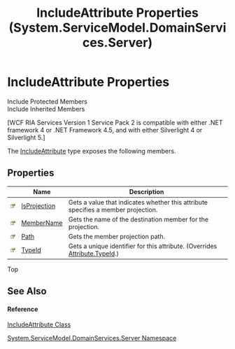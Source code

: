 ﻿---
title: IncludeAttribute Properties (System.ServiceModel.DomainServices.Server)
TOCTitle: IncludeAttribute Properties
ms:assetid: Properties.T:System.ServiceModel.DomainServices.Server.IncludeAttribute
ms:mtpsurl: https://msdn.microsoft.com/en-us/library/system.servicemodel.domainservices.server.includeattribute_properties(v=VS.91)
ms:contentKeyID: 28755003
ms.date: 01/27/2012
mtps_version: v=VS.91
---

# IncludeAttribute Properties

Include Protected Members  
Include Inherited Members  

\[WCF RIA Services Version 1 Service Pack 2 is compatible with either .NET framework 4 or .NET Framework 4.5, and with either Silverlight 4 or Silverlight 5.\]

The [IncludeAttribute](ff422505\(v=vs.91\).md) type exposes the following members.

## Properties

<table>
<thead>
<tr class="header">
<th> </th>
<th>Name</th>
<th>Description</th>
</tr>
</thead>
<tbody>
<tr class="odd">
<td><img src="images\Ff422600.pubproperty(en-us,VS.91).gif" title="Public property" alt="Public property" /></td>
<td><a href="ff422699(v=vs.91).md">IsProjection</a></td>
<td>Gets a value that indicates whether this attribute specifies a member projection.</td>
</tr>
<tr class="even">
<td><img src="images\Ff422600.pubproperty(en-us,VS.91).gif" title="Public property" alt="Public property" /></td>
<td><a href="ff422107(v=vs.91).md">MemberName</a></td>
<td>Gets the name of the destination member for the projection.</td>
</tr>
<tr class="odd">
<td><img src="images\Ff422600.pubproperty(en-us,VS.91).gif" title="Public property" alt="Public property" /></td>
<td><a href="ff422930(v=vs.91).md">Path</a></td>
<td>Gets the member projection path.</td>
</tr>
<tr class="even">
<td><img src="images\Ff422600.pubproperty(en-us,VS.91).gif" title="Public property" alt="Public property" /></td>
<td><a href="ff422056(v=vs.91).md">TypeId</a></td>
<td>Gets a unique identifier for this attribute. (Overrides <a href="https://msdn.microsoft.com/en-us/library/sa1bf03e">Attribute.TypeId</a>.)</td>
</tr>
</tbody>
</table>

Top

## See Also

#### Reference

[IncludeAttribute Class](ff422505\(v=vs.91\).md)

[System.ServiceModel.DomainServices.Server Namespace](ff423220\(v=vs.91\).md)

